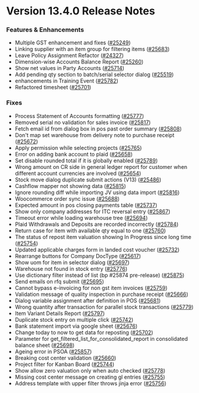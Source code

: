 # Version 13.4.0 Release Notes

### Features & Enhancements

- Multiple GST enhancement and fixes ([#25249](https://github.com/integra/accurix/pull/25249))
- Linking supplier with an item group for filtering items ([#25683](https://github.com/integra/accurix/pull/25683))
- Leave Policy Assignment Refactor ([#24327](https://github.com/integra/accurix/pull/24327))
- Dimension-wise Accounts Balance Report ([#25260](https://github.com/integra/accurix/pull/25260))
- Show net values in Party Accounts ([#25714](https://github.com/integra/accurix/pull/25714))
- Add pending qty section to batch/serial selector dialog ([#25519](https://github.com/integra/accurix/pull/25519))
- enhancements in Training Event ([#25782](https://github.com/integra/accurix/pull/25782))
- Refactored timesheet ([#25701](https://github.com/integra/accurix/pull/25701))

### Fixes

- Process Statement of Accounts formatting ([#25777](https://github.com/integra/accurix/pull/25777))
- Removed serial no validation for sales invoice ([#25817](https://github.com/integra/accurix/pull/25817))
- Fetch email id from dialog box in pos past order summary ([#25808](https://github.com/integra/accurix/pull/25808))
- Don't map set warehouse from delivery note to purchase receipt ([#25672](https://github.com/integra/accurix/pull/25672))
- Apply permission while selecting projects ([#25765](https://github.com/integra/accurix/pull/25765))
- Error on adding bank account to plaid ([#25658](https://github.com/integra/accurix/pull/25658))
- Set disable rounded total if it is globally enabled ([#25789](https://github.com/integra/accurix/pull/25789))
- Wrong amount on CR side in general ledger report for customer when different account currencies are involved ([#25654](https://github.com/integra/accurix/pull/25654))
- Stock move dialog duplicate submit actions (V13) ([#25486](https://github.com/integra/accurix/pull/25486))
- Cashflow mapper not showing data ([#25815](https://github.com/integra/accurix/pull/25815))
- Ignore rounding diff while importing JV using data import ([#25816](https://github.com/integra/accurix/pull/25816))
- Woocommerce order sync issue ([#25688](https://github.com/integra/accurix/pull/25688))
- Expected amount in pos closing payments table ([#25737](https://github.com/integra/accurix/pull/25737))
- Show only company addresses for ITC reversal entry ([#25867](https://github.com/integra/accurix/pull/25867))
- Timeout error while loading warehouse tree ([#25694](https://github.com/integra/accurix/pull/25694))
- Plaid Withdrawals and Deposits are recorded incorrectly ([#25784](https://github.com/integra/accurix/pull/25784))
- Return case for item with available qty equal to one ([#25760](https://github.com/integra/accurix/pull/25760))
- The status of repost item valuation showing In Progress since long time ([#25754](https://github.com/integra/accurix/pull/25754))
- Updated applicable charges form in landed cost voucher ([#25732](https://github.com/integra/accurix/pull/25732))
- Rearrange buttons for Company DocType ([#25617](https://github.com/integra/accurix/pull/25617))
- Show uom for item in selector dialog ([#25697](https://github.com/integra/accurix/pull/25697))
- Warehouse not found in stock entry ([#25776](https://github.com/integra/accurix/pull/25776))
- Use dictionary filter instead of list (bp #25874 pre-release) ([#25875](https://github.com/integra/accurix/pull/25875))
- Send emails on rfq submit ([#25695](https://github.com/integra/accurix/pull/25695))
- Cannot bypass e-invoicing for non gst item invoices ([#25759](https://github.com/integra/accurix/pull/25759))
- Validation message of quality inspection in purchase receipt ([#25666](https://github.com/integra/accurix/pull/25666))
- Dialog variable assignment after definition in POS ([#25681](https://github.com/integra/accurix/pull/25681))
- Wrong quantity after transaction for parallel stock transactions ([#25779](https://github.com/integra/accurix/pull/25779))
- Item Variant Details Report ([#25797](https://github.com/integra/accurix/pull/25797))
- Duplicate stock entry on multiple click ([#25742](https://github.com/integra/accurix/pull/25742))
- Bank statement import via google sheet ([#25676](https://github.com/integra/accurix/pull/25676))
- Change today to now to get data for reposting ([#25702](https://github.com/integra/accurix/pull/25702))
- Parameter for get_filtered_list_for_consolidated_report in consolidated balance sheet ([#25698](https://github.com/integra/accurix/pull/25698))
- Ageing error in PSOA ([#25857](https://github.com/integra/accurix/pull/25857))
- Breaking cost center validation ([#25660](https://github.com/integra/accurix/pull/25660))
- Project filter for Kanban Board ([#25744](https://github.com/integra/accurix/pull/25744))
- Show allow zero valuation only when auto checked ([#25778](https://github.com/integra/accurix/pull/25778))
- Missing cost center message on creating gl entries ([#25755](https://github.com/integra/accurix/pull/25755))
- Address template with upper filter throws jinja error ([#25756](https://github.com/integra/accurix/pull/25756))
